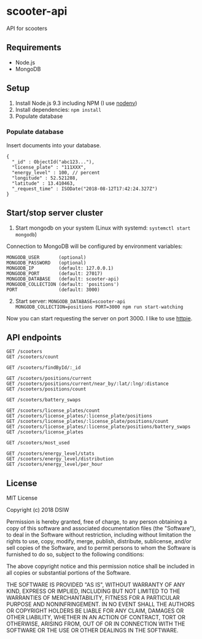 # scooter-api

API for scooters

## Requirements

* Node.js
* MongoDB

## Setup

1. Install Node.js 9.3 including NPM (I use [nodenv](https://github.com/nodenv/nodenv))
2. Install dependencies: `npm install`
3. Populate database

### Populate database

Insert documents into your database.

```
{
  "_id" : ObjectId("abc123..."),
  "license_plate" : "111XXX",
  "energy_level" : 100, // percent
  "longitude" : 52.521288,
  "latitude" : 13.410463,
  "_request_time" : ISODate("2018-08-12T17:42:24.327Z")
}
```

## Start/stop server cluster

1. Start mongodb on your system (Linux with systemd: `systemctl start mongodb`)

Connection to MongoDB will be configured by environment variables:

```
MONGODB_USER       (optional)
MONGODB_PASSWORD   (optional)
MONGODB_IP         (default: 127.0.0.1)
MONGODB_PORT       (default: 27017)
MONGODB_DATABASE   (default: scooter-api)
MONGODB_COLLECTION (default: 'positions')
PORT               (default: 3000)
```

2. Start server: `MONGODB_DATABASE=scooter-api MONGODB_COLLECTION=positions PORT=3000 npm run start-watching`

Now you can start requesting the server on port 3000. I like to use [httpie](https://httpie.org).

## API endpoints

```
GET /scooters
GET /scooters/count

GET /scooters/findById/:_id

GET /scooters/positions/current
GET /scooters/positions/current/near_by/:lat/:lng/:distance
GET /scooters/positions/count

GET /scooters/battery_swaps

GET /scooters/license_plates/count
GET /scooters/license_plates/:license_plate/positions
GET /scooters/license_plates/:license_plate/positions/count
GET /scooters/license_plates/:license_plate/positions/battery_swaps
GET /scooters/license_plates

GET /scooters/most_used

GET /scooters/energy_level/stats
GET /scooters/energy_level/distribution
GET /scooters/energy_level/per_hour
```

## License

MIT License

Copyright (c) 2018 DSIW

Permission is hereby granted, free of charge, to any person obtaining a copy
of this software and associated documentation files (the "Software"), to deal
in the Software without restriction, including without limitation the rights
to use, copy, modify, merge, publish, distribute, sublicense, and/or sell
copies of the Software, and to permit persons to whom the Software is
furnished to do so, subject to the following conditions:

The above copyright notice and this permission notice shall be included in all
copies or substantial portions of the Software.

THE SOFTWARE IS PROVIDED "AS IS", WITHOUT WARRANTY OF ANY KIND, EXPRESS OR
IMPLIED, INCLUDING BUT NOT LIMITED TO THE WARRANTIES OF MERCHANTABILITY,
FITNESS FOR A PARTICULAR PURPOSE AND NONINFRINGEMENT. IN NO EVENT SHALL THE
AUTHORS OR COPYRIGHT HOLDERS BE LIABLE FOR ANY CLAIM, DAMAGES OR OTHER
LIABILITY, WHETHER IN AN ACTION OF CONTRACT, TORT OR OTHERWISE, ARISING FROM,
OUT OF OR IN CONNECTION WITH THE SOFTWARE OR THE USE OR OTHER DEALINGS IN THE
SOFTWARE.
